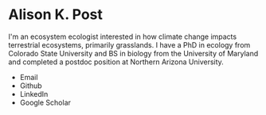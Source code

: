 # Alison K. Post
I'm an ecosystem ecologist interested in how climate change impacts terrestrial ecosystems, primarily grasslands. I have a PhD in ecology from Colorado State University and BS in biology from the University of Maryland and completed a postdoc position at Northern Arizona University. 

* Email
* Github
* LinkedIn
* Google Scholar
